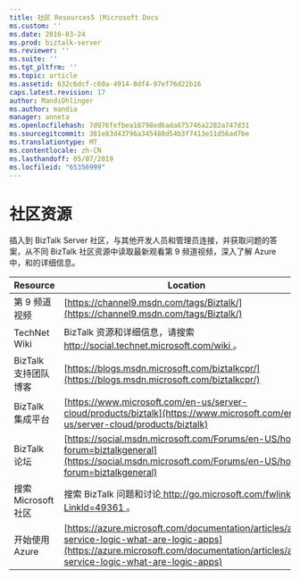 ```yaml
---
title: 社区 Resources5 |Microsoft Docs
ms.custom: ''
ms.date: 2016-03-24
ms.prod: biztalk-server
ms.reviewer: ''
ms.suite: ''
ms.tgt_pltfrm: ''
ms.topic: article
ms.assetid: 632c6dcf-c60a-4914-8df4-97ef76d22b16
caps.latest.revision: 17
author: MandiOhlinger
ms.author: mandia
manager: anneta
ms.openlocfilehash: 7d976fefbea18798ed6ada675746a2282a747d31
ms.sourcegitcommit: 381e83d43796a345488d54b3f7413e11d56ad7be
ms.translationtype: MT
ms.contentlocale: zh-CN
ms.lasthandoff: 05/07/2019
ms.locfileid: "65356999"
---
```

# <a name="community-resources"></a>社区资源
插入到 BizTalk Server 社区，与其他开发人员和管理员连接，并获取问题的答案，从不同 BizTalk 社区资源中读取最新观看第 9 频道视频，深入了解 Azure 中，和的详细信息。  
  
|Resource|Location|  
|--------------|--------------|  
|第 9 频道视频|[https://channel9.msdn.com/tags/Biztalk/](https://channel9.msdn.com/tags/Biztalk/)|  
|TechNet Wiki|BizTalk 资源和详细信息，请搜索[ http://social.technet.microsoft.com/wiki ](http://social.technet.microsoft.com/wiki)。|  
|BizTalk 支持团队博客|[https://blogs.msdn.microsoft.com/biztalkcpr/](https://blogs.msdn.microsoft.com/biztalkcpr/)|  
|BizTalk 集成平台|[https://www.microsoft.com/en-us/server-cloud/products/biztalk](https://www.microsoft.com/en-us/server-cloud/products/biztalk)|  
|BizTalk 论坛|[https://social.msdn.microsoft.com/Forums/en-US/home?forum=biztalkgeneral](https://social.msdn.microsoft.com/Forums/en-US/home?forum=biztalkgeneral)|  
|搜索 Microsoft 社区|搜索 BizTalk 问题和讨论[ http://go.microsoft.com/fwlink/p/?LinkId=49361 ](http://go.microsoft.com/fwlink/p/?LinkId=49361) 。|  
|开始使用 Azure|[https://azure.microsoft.com/documentation/articles/app-service-logic-what-are-logic-apps](https://azure.microsoft.com/documentation/articles/app-service-logic-what-are-logic-apps)|  
  
